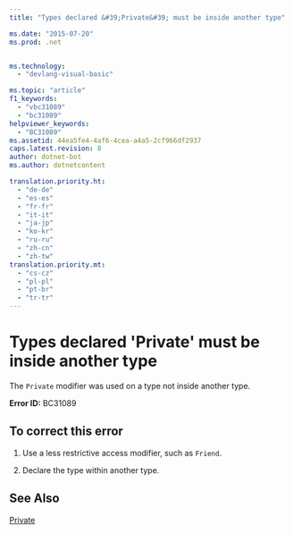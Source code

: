 ```yaml
---
title: "Types declared &#39;Private&#39; must be inside another type"

ms.date: "2015-07-20"
ms.prod: .net


ms.technology: 
  - "devlang-visual-basic"

ms.topic: "article"
f1_keywords: 
  - "vbc31089"
  - "bc31089"
helpviewer_keywords: 
  - "BC31089"
ms.assetid: 44ea5fe4-4af6-4cea-a4a5-2cf966df2937
caps.latest.revision: 8
author: dotnet-bot
ms.author: dotnetcontent

translation.priority.ht: 
  - "de-de"
  - "es-es"
  - "fr-fr"
  - "it-it"
  - "ja-jp"
  - "ko-kr"
  - "ru-ru"
  - "zh-cn"
  - "zh-tw"
translation.priority.mt: 
  - "cs-cz"
  - "pl-pl"
  - "pt-br"
  - "tr-tr"
---
```

# Types declared &#39;Private&#39; must be inside another type
The `Private` modifier was used on a type not inside another type.  
  
 **Error ID:** BC31089  
  
## To correct this error  
  
1.  Use a less restrictive access modifier, such as `Friend`.  
  
2.  Declare the type within another type.  
  
## See Also  
 [Private](../../visual-basic/language-reference/modifiers/private.md)
